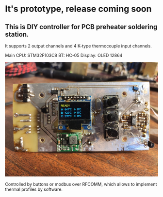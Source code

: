 # It's prototype, release coming soon

## This is DIY controller for PCB preheater soldering station.
It supports 2 output channels and 4 K-type thermocouple input channels.

Main CPU: STM32F103C8
BT: HC-05
Display: OLED 12864

![PCB](/docs/img/front.jpg)

Controlled by buttons or modbus over RFCOMM, which allows to implement thermal profiles by software.
